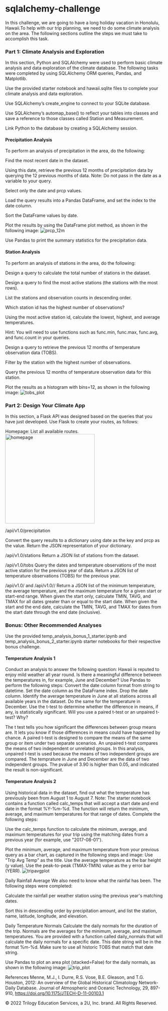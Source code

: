 # sqlalchemy-challenge
In this challenge, we are going to have a long holiday vacation in Honolulu, Hawaii.To help with our trip planning, we need to do some climate analysis on the area. The following sections outline the steps we must take to accomplish this task.

### Part 1: Climate Analysis and Exploration
In this section, Python and SQLAlchemy were used to perform basic climate analysis and data exploration of the climate database. The following tasks were completed by using SQLAlchemy ORM queries, Pandas, and Matplotlib.

Use the provided starter notebook and hawaii.sqlite files to complete your climate analysis and data exploration.

Use SQLAlchemy’s create_engine to connect to your SQLite database.

Use SQLAlchemy’s automap_base() to reflect your tables into classes and save a reference to those classes called Station and Measurement.

Link Python to the database by creating a SQLAlchemy session.
#### Precipitation Analysis
To perform an analysis of precipitation in the area, do the following:

Find the most recent date in the dataset.

Using this date, retrieve the previous 12 months of precipitation data by querying the 12 previous months of data. Note: Do not pass in the date as a variable to your query.

Select only the date and prcp values.

Load the query results into a Pandas DataFrame, and set the index to the date column.

Sort the DataFrame values by date.

Plot the results by using the DataFrame plot method, as shown in the following image:
![prcp_12m](https://user-images.githubusercontent.com/100816322/169881759-23ddfbdc-0772-49cc-a5b2-ca593b2a20d7.png)

Use Pandas to print the summary statistics for the precipitation data.

#### Station Analysis
To perform an analysis of stations in the area, do the following:

Design a query to calculate the total number of stations in the dataset.

Design a query to find the most active stations (the stations with the most rows).

List the stations and observation counts in descending order.

Which station id has the highest number of observations?

Using the most active station id, calculate the lowest, highest, and average temperatures.

Hint: You will need to use functions such as func.min, func.max, func.avg, and func.count in your queries.

Design a query to retrieve the previous 12 months of temperature observation data (TOBS).

Filter by the station with the highest number of observations.

Query the previous 12 months of temperature observation data for this station.

Plot the results as a histogram with bins=12, as shown in the following image:
![tobs_plot](https://user-images.githubusercontent.com/100816322/169881961-f4290baa-3e04-46e8-a8a2-5bbe97dedae3.png)

### Part 2: Design Your Climate App
In this section, a Flask API was designed based on the queries that you have just developed.
Use Flask to create your routes, as follows:

Homepage: List all available routes.
<img width="285" alt="homepage" src="https://user-images.githubusercontent.com/100816322/169882312-1219d266-818e-4a6f-81fd-a0386d8e5ba5.PNG">

/api/v1.0/precipitation

Convert the query results to a dictionary using date as the key and prcp as the value.
Return the JSON representation of your dictionary.

/api/v1.0/stations
Return a JSON list of stations from the dataset.

/api/v1.0/tobs
Query the dates and temperature observations of the most active station for the previous year of data.
Return a JSON list of temperature observations (TOBS) for the previous year.

/api/v1.0/<start> and /api/v1.0/<start>/<end>
Return a JSON list of the minimum temperature, the average temperature, and the maximum temperature for a given start or start-end range.
When given the start only, calculate TMIN, TAVG, and TMAX for all dates greater than or equal to the start date.
When given the start and the end date, calculate the TMIN, TAVG, and TMAX for dates from the start date through the end date (inclusive).
### Bonus: Other Recommended Analyses
Use the provided temp_analysis_bonus_1_starter.ipynb and temp_analysis_bonus_2_starter.ipynb starter notebooks for their respective bonus challenge.


#### Temperature Analysis 1
Conduct an analysis to answer the following question: Hawaii is reputed to enjoy mild weather all year round. Is there a meaningful difference between the temperatures in, for example, June and December?
Use Pandas to perform the following steps:
Convert the date column format from string to datetime.
Set the date column as the DataFrame index.
Drop the date column.
Identify the average temperature in June at all stations across all available years in the dataset. Do the same for the temperature in December.
Use the t-test to determine whether the difference in means, if any, is statistically significant. Will you use a paired t-test or an unpaired t-test? Why?

  The t test tells you how significant the differences between group means are. It lets you know if those differences in means could have happened by chance. A paired t-test is designed to compare the means of the same group or item under two separate scenarios. An unpaired t-test compares the means of two independent or unrelated groups.
In this analysis, unpaired t-test is used because the means of two independent groups are compared. The temprature in June and December are the data of two independent groups. The pvalue of 3.90 is higher than 0.05, and indicated the result is non-significant.

#### Temperature Analysis 2
Using historical data in the dataset, find out what the temperature has previously been from August 1 to August 7.
Note: The starter notebook contains a function called calc_temps that will accept a start date and end date in the format %Y-%m-%d. The function will return the minimum, average, and maximum temperatures for that range of dates.
Complete the following steps:

Use the calc_temps function to calculate the minimum, average, and maximum temperatures for your trip using the matching dates from a previous year (for example, use "2017-08-01").

Plot the minimum, average, and maximum temperature from your previous query as a bar chart, as captured in the following steps and image:
Use "Trip Avg Temp" as the title.
Use the average temperature as the bar height (y value).
Use the peak-to-peak (TMAX-TMIN) value as the y error bar (YERR).
![tripavgplot](https://user-images.githubusercontent.com/100816322/169883113-99a32733-47b4-4c2c-95c5-f1300d576341.png)

Daily Rainfall Average
We also need to know what the rainfal has been. The following steps were completed:

Calculate the rainfall per weather station using the previous year's matching dates.

Sort this in descending order by precipitation amount, and list the station, name, latitude, longitude, and elevation.

Daily Temperature Normals
Calculate the daily normals for the duration of the trip. Normals are the averages for the minimum, average, and maximum temperatures.
You are provided with a function called daily_normals that will calculate the daily normals for a specific date. This date string will be in the format %m-%d. Make sure to use all historic TOBS that match that date string.

  Use Pandas to plot an area plot (stacked=False) for the daily normals, as shown in the following image:
![trip_plot](https://user-images.githubusercontent.com/100816322/169883370-978a7961-c76b-47f6-a38c-198d33fef51e.png)

References
Menne, M.J., I. Durre, R.S. Vose, B.E. Gleason, and T.G. Houston, 2012: An overview of the Global Historical Climatology Network-Daily Database. Journal of Atmospheric and Oceanic Technology, 29, 897-910, https://doi.org/10.1175/JTECH-D-11-00103.1

© 2022 Trilogy Education Services, a 2U, Inc. brand. All Rights Reserved.
